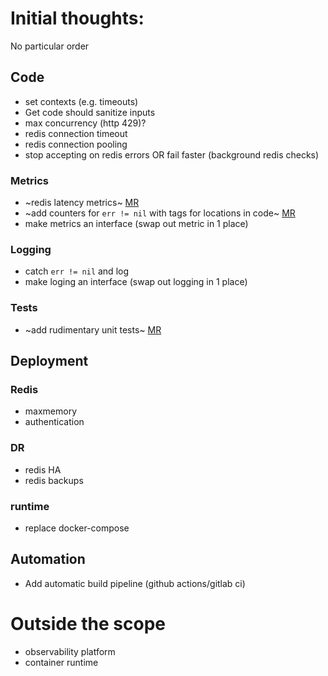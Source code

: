 # Initial thoughts:

No particular order

## Code
* set contexts (e.g. timeouts)
* Get code should sanitize inputs
* max concurrency (http 429)?
* redis connection timeout
* redis connection pooling
* stop accepting on redis errors OR fail faster (background redis checks)

### Metrics
* ~redis latency metrics~ [MR](https://github.com/tnosaj/lang_challenge/pull/2)
* ~add counters for `err != nil` with tags for locations in code~ [MR](https://github.com/tnosaj/lang_challenge/pull/2)
* make metrics an interface (swap out metric in 1 place)

### Logging
* catch `err != nil` and log
* make loging an interface (swap out logging in 1 place)

### Tests
* ~add rudimentary unit tests~ [MR](https://github.com/tnosaj/lang_challenge/pull/1)

## Deployment

### Redis
* maxmemory
* authentication

### DR
* redis HA
* redis backups

### runtime
* replace docker-compose

## Automation
* Add automatic build pipeline (github actions/gitlab ci)

# Outside the scope
* observability platform
* container runtime

